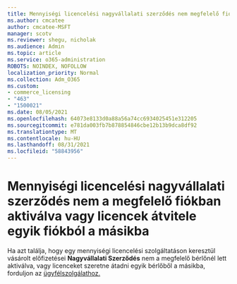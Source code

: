 ```yaml
---
title: Mennyiségi licencelési nagyvállalati szerződés nem megfelelő fiókban aktiválva
ms.author: cmcatee
author: cmcatee-MSFT
manager: scotv
ms.reviewer: shegu, nicholak
ms.audience: Admin
ms.topic: article
ms.service: o365-administration
ROBOTS: NOINDEX, NOFOLLOW
localization_priority: Normal
ms.collection: Adm_O365
ms.custom:
- commerce_licensing
- "463"
- "1500021"
ms.date: 08/05/2021
ms.openlocfilehash: 64073e8133d0a88a56a74cc6934025451e312205
ms.sourcegitcommit: e781da003fb7b878854846cbe12b13b9dca8df92
ms.translationtype: MT
ms.contentlocale: hu-HU
ms.lasthandoff: 08/31/2021
ms.locfileid: "58843956"
---
```

# <a name="volume-licensing-enterprise-agreement-activated-on-the-wrong-account-or-transferring-licenses-from-one-account-to-another"></a>Mennyiségi licencelési nagyvállalati szerződés nem a megfelelő fiókban aktiválva vagy licencek átvitele egyik fiókból a másikba

Ha azt találja, hogy egy mennyiségi licencelési szolgáltatáson keresztül vásárolt előfizetései **Nagyvállalati Szerződés** nem  a megfelelő bérlőnél lett aktiválva, vagy licenceket szeretne átadni egyik bérlőből a másikba, forduljon az [ügyfélszolgálathoz.](https://go.microsoft.com/fwlink/p/?linkid=518322)